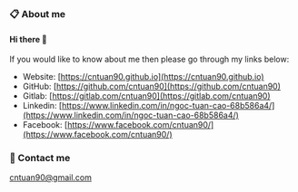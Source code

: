 ### 📋 About me
#### Hi there 👋
If you would like to know about me then please go through my links below:

* Website: [https://cntuan90.github.io](https://cntuan90.github.io)
* GitHub: [https://github.com/cntuan90](https://github.com/cntuan90)
* Gitlab: [https://gitlab.com/cntuan90](https://gitlab.com/cntuan90)
* Linkedin: [https://www.linkedin.com/in/ngoc-tuan-cao-68b586a4/](https://www.linkedin.com/in/ngoc-tuan-cao-68b586a4/)
* Facebook: [https://www.facebook.com/cntuan90/](https://www.facebook.com/cntuan90/)

### 📩 Contact me

[cntuan90@gmail.com](cntuan90@gmail.com)
<!--
**cntuan90/cntuan90** is a ✨ _special_ ✨ repository because its `README.md` (this file) appears on your GitHub profile.

Here are some ideas to get you started:

- 🔭 I’m currently working on ...
- 🌱 I’m currently learning ...
- 👯 I’m looking to collaborate on ...
- 🤔 I’m looking for help with ...
- 💬 Ask me about ...
- 📫 How to reach me: ...
- 😄 Pronouns: ...
- ⚡ Fun fact: ...
-->
